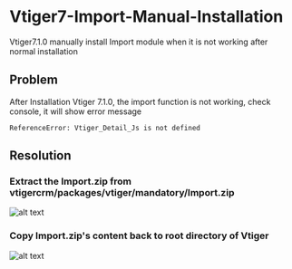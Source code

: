 # Vtiger7-Import-Manual-Installation
Vtiger7.1.0 manually install Import module when it is not working after normal installation

## Problem
After Installation Vtiger 7.1.0, the import function is not working, check console, it will show error message
```
ReferenceError: Vtiger_Detail_Js is not defined
```

## Resolution

### Extract the Import.zip from vtigercrm/packages/vtiger/mandatory/Import.zip
![alt text](https://user-images.githubusercontent.com/13932027/52893503-b5940700-3151-11e9-89b8-65c3759e0d2c.png)

### Copy Import.zip's content back to root directory of Vtiger
![alt text](https://user-images.githubusercontent.com/13932027/52893504-b75dca80-3151-11e9-9085-473eba20e0c2.png)
